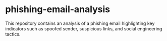 # phishing-email-analysis
This repository contains an analysis of a phishing email highlighting key indicators such as spoofed sender, suspicious links, and social engineering tactics.

